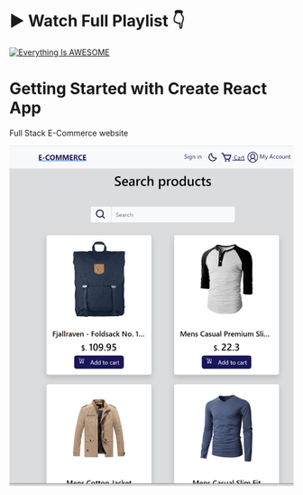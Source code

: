 # ▶️ Watch Full Playlist 👇

[![Everything Is AWESOME](https://yt-embed.herokuapp.com/embed?v=55_EIL59sIU)](https://youtube.com/playlist?list=PLKxAYAE8gnTvc7wheQp-AYq2xlwms6UaB "Code With Yd")

# Getting Started with Create React App

Full Stack E-Commerce website

![](./src/images/screenshot-.png)
